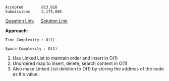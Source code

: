     Accepted        813,610
    Submissions     2,175,086
[Question Link](https://leetcode.com/problems/lru-cache/)   &emsp;  [Solution Link](https://github.com/yvrakesh/Leetcode/blob/main/Amazon/Source%20Code/5.%20LRU%20Cache/sol.cpp)

**Approach:**

    Time Complexity : O(1)

    Space Complexity : O(1)
1. Use Linked List to maintain order and insert in O(1) 
2. Unordered map to insert, delete, search content in O(1) 
3. Also make Linked List deletion to O(1) by storing the address of the node as it's value.
